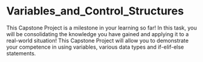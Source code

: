 # Variables_and_Control_Structures
This Capstone Project is a milestone in your learning so far! In this task, you will be consolidating the knowledge you have gained and applying it to a real-world situation! This Capstone Project will allow you to demonstrate your competence in using variables, various data types and if-elif-else statements.
